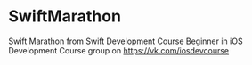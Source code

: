 # SwiftMarathon
Swift Marathon from Swift Development Course Beginner in iOS Development Course group on https://vk.com/iosdevcourse
